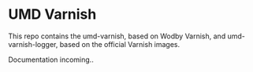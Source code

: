 # UMD Varnish

This repo contains the umd-varnish, based on Wodby Varnish, and umd-varnish-logger, based on the official Varnish images.

Documentation incoming..
